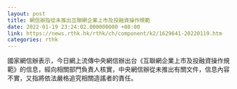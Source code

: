 ```yaml
---
layout: post
title: 網信辦指從未推出互聯網企業上市及投融資操作規範
date: 2022-01-19 23:24:02.000000000 +08:00
link: https://news.rthk.hk/rthk/ch/component/k2/1629641-20220119.htm
categories: rthk
---
```


國家網信辦表示，今日網上流傳中央網信辦出台《互聯網企業上市及投融資操作規範》的信息，經向相關部門負責人核實，中央網信辦從未推出有關文件，信息內容不實，又指將依法嚴格追究相關造謠者的責任。
